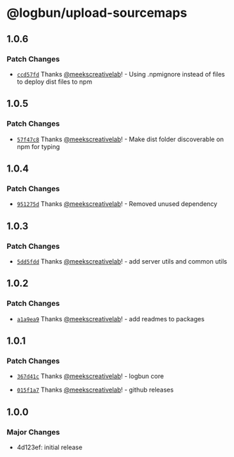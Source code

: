 # @logbun/upload-sourcemaps

## 1.0.6

### Patch Changes

- [`ccd57fd`](https://github.com/logbun/logbun/commit/ccd57fd7300fb55917f511fb20add86777d90793) Thanks [@meekscreativelab](https://github.com/meekscreativelab)! - Using .npmignore instead of files to deploy dist files to npm

## 1.0.5

### Patch Changes

- [`57f47c8`](https://github.com/logbun/logbun/commit/57f47c8c16f4e9fa5a2c2f4753bbbbcc8fdc570e) Thanks [@meekscreativelab](https://github.com/meekscreativelab)! - Make dist folder discoverable on npm for typing

## 1.0.4

### Patch Changes

- [`951275d`](https://github.com/logbun/logbun/commit/951275dce27cf629db91d2edc026ece18a8522e3) Thanks [@meekscreativelab](https://github.com/meekscreativelab)! - Removed unused dependency

## 1.0.3

### Patch Changes

- [`5dd5fdd`](https://github.com/logbun/logbun/commit/5dd5fdd5ba942f658c0def8216e82f873b63f53b) Thanks [@meekscreativelab](https://github.com/meekscreativelab)! - add server utils and common utils

## 1.0.2

### Patch Changes

- [`a1a9ea9`](https://github.com/logbun/logbun/commit/a1a9ea9100e49f7533fa18f1275703b17e0b26e1) Thanks [@meekscreativelab](https://github.com/meekscreativelab)! - add readmes to packages

## 1.0.1

### Patch Changes

- [`367d41c`](https://github.com/logbun/logbun/commit/367d41cc96df2fd6874e98aa811f8d418a85e5ec) Thanks [@meekscreativelab](https://github.com/meekscreativelab)! - logbun core

- [`015f1a7`](https://github.com/logbun/logbun/commit/015f1a75ad9d788efbf4dd6c756aa5f19ff6abd6) Thanks [@meekscreativelab](https://github.com/meekscreativelab)! - github releases

## 1.0.0

### Major Changes

- 4d123ef: initial release
